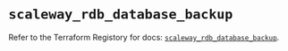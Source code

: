 # `scaleway_rdb_database_backup`

Refer to the Terraform Registory for docs: [`scaleway_rdb_database_backup`](https://registry.terraform.io/providers/scaleway/scaleway/2.21.0/docs/resources/rdb_database_backup).

